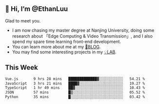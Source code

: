 ## 👋 Hi, I’m @EthanLuu

Glad to meet you.

- I am now chasing my master degree at Nanjing University, doing some research about 「Edge Computing & Video Transmission」, and I also spend my spare time learning front-end development.
- You can learn more about me at my [📝BLOG](https://blog.ethanloo.cn).
- You may find some interesting projects in my [💡LAB](https://lab.ethanloo.cn).

## This Week
<!--START_SECTION:waka-->

```txt
Vue.js       9 hrs 28 mins   █████████████▓░░░░░░░░░░░   54.21 %
JavaScript   3 hrs 21 mins   ████▓░░░░░░░░░░░░░░░░░░░░   19.27 %
TypeScript   1 hr 49 mins    ██▓░░░░░░░░░░░░░░░░░░░░░░   10.43 %
JSON         57 mins         █▒░░░░░░░░░░░░░░░░░░░░░░░   05.52 %
Python       35 mins         █░░░░░░░░░░░░░░░░░░░░░░░░   03.42 %
```

<!--END_SECTION:waka-->
